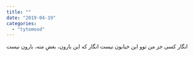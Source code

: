 ```yaml
---
title: ""
date: "2019-04-19"
categories: 
  - "tytomood"
---
```


انگار کسی جز من توو این خیابون نیست انگار که این بارون، بغضِ منه، بارون نیست
